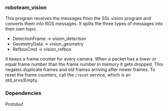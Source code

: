 ### roboteam_vision

This program receives the messages from the SSL vision program and converts them into ROS messages.
It splits the three types of messages into their own topic.

- DetectionFrame -> vision_detection
- GeometryData -> vision_geometry
- RefboxCmd -> vision_refbox


It keeps a frame counter for every camera.
When a packet has a lower or equal frame number than the frame number in memory it gets dropped.
This negates duplicate frames and old frames arriving after newer frames.
To reset the frame counters, call the `/reset` service, which is an std_srvs/Empty.


### Dependencies

Protobuf
